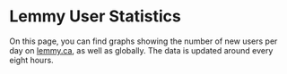 # Lemmy User Statistics

On this page, you can find graphs showing the number of new users per day on [lemmy.ca](https://lemmy.ca), as well as globally. The data is updated around every eight hours.

<ImageGallery
  title="lemmy.ca (past 2 weeks)"
  :directUrls="[getImageUrl('users', 'local', '2w')]"
  layout="vertical"
/>

<ImageGallery
  title="All instances (past 2 weeks)"
  :directUrls="[getImageUrl('users', 'global', '2w')]"
  layout="vertical"
/>

<ImageGallery
  title="lemmy.ca (past 6 months)"
  :directUrls="[getImageUrl('users', 'local', '6m')]"
  layout="vertical"
/>

<ImageGallery
  title="All instances (past 6 months)"
  :directUrls="[getImageUrl('users', 'global', '6m')]"
  layout="vertical"
/>

<ImageGallery
  title="lemmy.ca (past year)"
  :directUrls="[getImageUrl('users', 'local', '1y')]"
  layout="vertical"
/>

<ImageGallery
  title="All instances (past year)"
  :directUrls="[getImageUrl('users', 'global', '1y')]"
  layout="vertical"
/>

<ImageGallery
  title="lemmy.ca (past 2 years)"
  :directUrls="[getImageUrl('users', 'local', '2y')]"
  layout="vertical"
/>

<ImageGallery
  title="All instances (past 2 years)"
  :directUrls="[getImageUrl('users', 'global', '2y')]"
  layout="vertical"
/>











<script setup>
import { useData } from 'vitepress'
import { computed } from 'vue'

const { isDark } = useData()

const BASE_URL = 'https://data.fedecan.ca/images'

const IMAGES = {
  users: {
    global: {
      '2w': 'users-global-2w',
      '6m': 'users-global-6m',
      '1y': 'users-global-1y',
      '2y': 'users-global-2y'
    },
    local: {
      '2w': 'users-local-2w',
      '6m': 'users-local-6m',
      '1y': 'users-local-1y',
      '2y': 'users-local-2y'
    }
  }
}

const getImageUrl = computed(() => (type, scope, duration) => {
  const baseName = IMAGES[type]?.[scope]?.[duration]
  if (!baseName) return null
  
  return `${BASE_URL}/${baseName}-${isDark.value ? 'dark' : 'light'}.png`
})
</script>